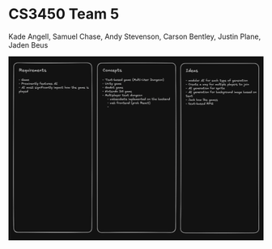 # CS3450 Team 5
Kade Angell, Samuel Chase, Andy Stevenson, Carson Bentley, Justin Plane, Jaden Beus

![Planning Meeting 1 Notes](./doc/images/pm1_notes.png)
